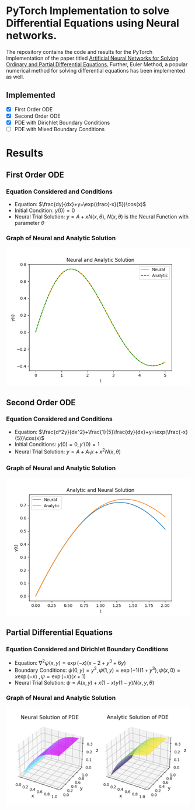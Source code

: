 # PyTorch Implementation to solve Differential Equations using Neural networks.

The repository contains the code and results for the PyTorch Implementation of the paper titled <a href="https://www.cs.uoi.gr/~lagaris/papers/TNN-LLF.pdf">Artificial Neural Networks for Solving Ordinary and Partial Differential Equations.</a> Further, Euler Method, a popular numerical method for solving differential equations has been implemented as well.

## Implemented
- [x] First Order ODE
- [x] Second Order ODE
- [x] PDE with Dirichlet Boundary Conditions
- [ ] PDE with Mixed Boundary Conditions

# Results
## First Order ODE
### Equation Considered and Conditions
- Equation: $\frac{dy}{dx}+y=\exp(\frac{-x}{5})\cos(x)$
- Initial Condition: $y(0)=0$
- Neural Trial Solution: $y=A+xN(x,\theta)$, $N(x,\theta)$ is the Neural Function with parameter $\theta$

### Graph of Neural and Analytic Solution
<div align='center'>
    <img src="Results/first_order_ode.png">
</div>

## Second Order ODE
### Equation Considered and Conditions
- Equation: $\frac{d^2y}{dx^2}+\frac{1}{5}\frac{dy}{dx}+y=\exp(\frac{-x}{5})\cos(x)$
- Initial Conditions: $y(0)=0,y'(0)=1$
- Neural Trial Solution: $y=A+A_1x+x^2N(x,\theta)$

### Graph of Neural and Analytic Solution
<div align='center'>
    <img src="Results/second_order_ode.png">
</div>

## Partial Differential Equations
### Equation Considered and Dirichlet Boundary Conditions
- Equation: $\nabla^2\psi(x,y)=\exp(-x)(x-2+y^3+6y)$
- Boundary Conditions: $\psi(0,y)=y^3,\psi(1,y)=\exp(-1)(1+y^3),\psi(x,0)=x\exp(-x)$
  $,\psi=\exp(-x)(x+1)$
- Neural Trial Solution: $\psi=A(x,y)+x(1-x)y(1-y)N(x,y,\theta)$
  
### Graph of Neural and Analytic Solution
<div align='center'>
    <img src="Results/pde_dirichlet.png">
</div>